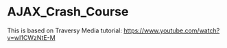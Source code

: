 # AJAX_Crash_Course

This is based on Traversy Media tutorial: https://www.youtube.com/watch?v=wI1CWzNtE-M

